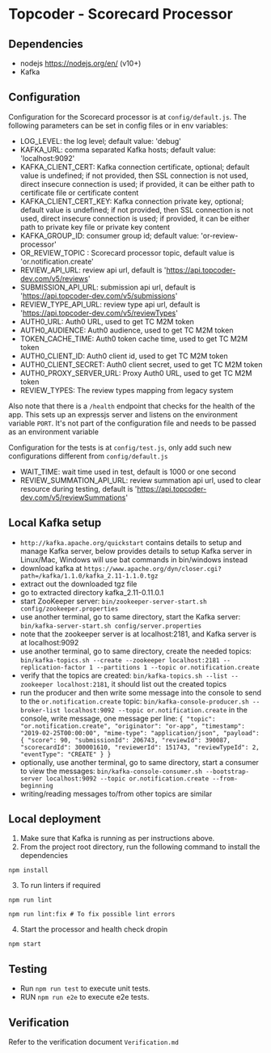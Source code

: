 # Topcoder - Scorecard Processor

## Dependencies

- nodejs https://nodejs.org/en/ (v10+)
- Kafka

## Configuration

Configuration for the Scorecard processor is at `config/default.js`.
The following parameters can be set in config files or in env variables:
- LOG_LEVEL: the log level; default value: 'debug'
- KAFKA_URL: comma separated Kafka hosts; default value: 'localhost:9092'
- KAFKA_CLIENT_CERT: Kafka connection certificate, optional; default value is undefined;
    if not provided, then SSL connection is not used, direct insecure connection is used;
    if provided, it can be either path to certificate file or certificate content
- KAFKA_CLIENT_CERT_KEY: Kafka connection private key, optional; default value is undefined;
    if not provided, then SSL connection is not used, direct insecure connection is used;
    if provided, it can be either path to private key file or private key content
- KAFKA_GROUP_ID: consumer group id; default value: 'or-review-processor'
- OR_REVIEW_TOPIC : Scorecard processor topic, default value is 'or.notification.create'
- REVIEW_API_URL: review api url, default is 'https://api.topcoder-dev.com/v5/reviews'
- SUBMISSION_API_URL: submission api url, default is 'https://api.topcoder-dev.com/v5/submissions'
- REVIEW_TYPE_API_URL: review type api url, default is 'https://api.topcoder-dev.com/v5/reviewTypes'
- AUTH0_URL: Auth0 URL, used to get TC M2M token
- AUTH0_AUDIENCE: Auth0 audience, used to get TC M2M token
- TOKEN_CACHE_TIME: Auth0 token cache time, used to get TC M2M token
- AUTH0_CLIENT_ID: Auth0 client id, used to get TC M2M token
- AUTH0_CLIENT_SECRET: Auth0 client secret, used to get TC M2M token
- AUTH0_PROXY_SERVER_URL: Proxy Auth0 URL, used to get TC M2M token
- REVIEW_TYPES: The review types mapping from legacy system

Also note that there is a `/health` endpoint that checks for the health of the app. This sets up an expressjs server and listens on the environment variable `PORT`. It's not part of the configuration file and needs to be passed as an environment variable

Configuration for the tests is at `config/test.js`, only add such new configurations different from `config/default.js`
- WAIT_TIME: wait time used in test, default is 1000 or one second
- REVIEW_SUMMATION_API_URL: review summation api url, used to clear resource during testing, default is 'https://api.topcoder-dev.com/v5/reviewSummations'

## Local Kafka setup

- `http://kafka.apache.org/quickstart` contains details to setup and manage Kafka server,
  below provides details to setup Kafka server in Linux/Mac, Windows will use bat commands in bin/windows instead
- download kafka at `https://www.apache.org/dyn/closer.cgi?path=/kafka/1.1.0/kafka_2.11-1.1.0.tgz`
- extract out the downloaded tgz file
- go to extracted directory kafka_2.11-0.11.0.1
- start ZooKeeper server:
  `bin/zookeeper-server-start.sh config/zookeeper.properties`
- use another terminal, go to same directory, start the Kafka server:
  `bin/kafka-server-start.sh config/server.properties`
- note that the zookeeper server is at localhost:2181, and Kafka server is at localhost:9092
- use another terminal, go to same directory, create the needed topics:
  `bin/kafka-topics.sh --create --zookeeper localhost:2181 --replication-factor 1 --partitions 1 --topic or.notification.create`
- verify that the topics are created:
  `bin/kafka-topics.sh --list --zookeeper localhost:2181`,
  it should list out the created topics
- run the producer and then write some message into the console to send to the `or.notification.create` topic:
  `bin/kafka-console-producer.sh --broker-list localhost:9092 --topic or.notification.create`
  in the console, write message, one message per line:
  `{ "topic": "or.notification.create", "originator": "or-app", "timestamp": "2019-02-25T00:00:00", "mime-type": "application/json", "payload": { "score": 90, "submissionId": 206743, "reviewId": 390087, "scorecardId": 300001610, "reviewerId": 151743, "reviewTypeId": 2, "eventType": "CREATE" } }`
- optionally, use another terminal, go to same directory, start a consumer to view the messages:
  `bin/kafka-console-consumer.sh --bootstrap-server localhost:9092 --topic or.notification.create --from-beginning`
- writing/reading messages to/from other topics are similar

## Local deployment
1. Make sure that Kafka is running as per instructions above.
2. From the project root directory, run the following command to install the dependencies
```
npm install
```
3. To run linters if required
```
npm run lint

npm run lint:fix # To fix possible lint errors
```
4. Start the processor and health check dropin
```
npm start
```

## Testing
- Run `npm run test` to execute unit tests.
- RUN `npm run e2e` to execute e2e tests.

## Verification
Refer to the verification document `Verification.md`
